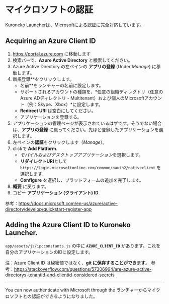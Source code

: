 # マイクロソフトの認証

Kuroneko Launcherは、Microsoftによる認証に完全対応しています。

## Acquiring an Azure Client ID

1. https://portal.azure.com に移動します
2. 検索バーで、**Azure Active Directory** と検索してください。
3. Azure Active Directory の左ペインの **アプリの登録** (Under *Manage*) に移動します。
4. 新規登録**をクリックします。
    - 名前**をランチャーの名前に設定します。
    - サポートされるアカウントの種類を、*任意の組織ディレクトリ（任意のAzure ADディレクトリ - Multitenant）および個人のMicrosoftアカウント（例：Skype、Xbox）*に設定します。
    - **Redirect URI** は空白にしてください。
    - アプリケーションを登録する。
5. アプリケーションの管理ページが表示されているはずです。そうでない場合は、**アプリの登録** に戻ってください。先ほど登録したアプリケーションを選択します。
6. 左ペインの**認証**をクリックします（*Manage*）。
7. clickで **Add Platform**.
    - *モバイルおよびデスクトップアプリケーション*を選択します。
    - **リダイレクトURI**として `https://login.microsoftonline.com/common/oauth2/nativeclient` を選択します.
    - **Configure** を選択し、プラットフォームの追加を完了します。
8. **概要** に戻ります。
9. コピー **アプリケーション (クライアント) ID**.


参考：https://docs.microsoft.com/en-us/azure/active-directory/develop/quickstart-register-app

## Adding the Azure Client ID to Kuroneko Launcher.

`app/assets/js/ipcconstants.js` の中に **`AZURE_CLIENT_ID`** があります。これを自分のアプリケーションのIDに設定します。

注：Azure Client ID は秘密値ではなく、**git に保存することができます**。
参考：https://stackoverflow.com/questions/57306964/are-azure-active-directorys-tenantid-and-clientid-considered-secrets

----

You can now authenticate with Microsoft through the ランチャーからマイクロソフトとの認証ができるようになりました。